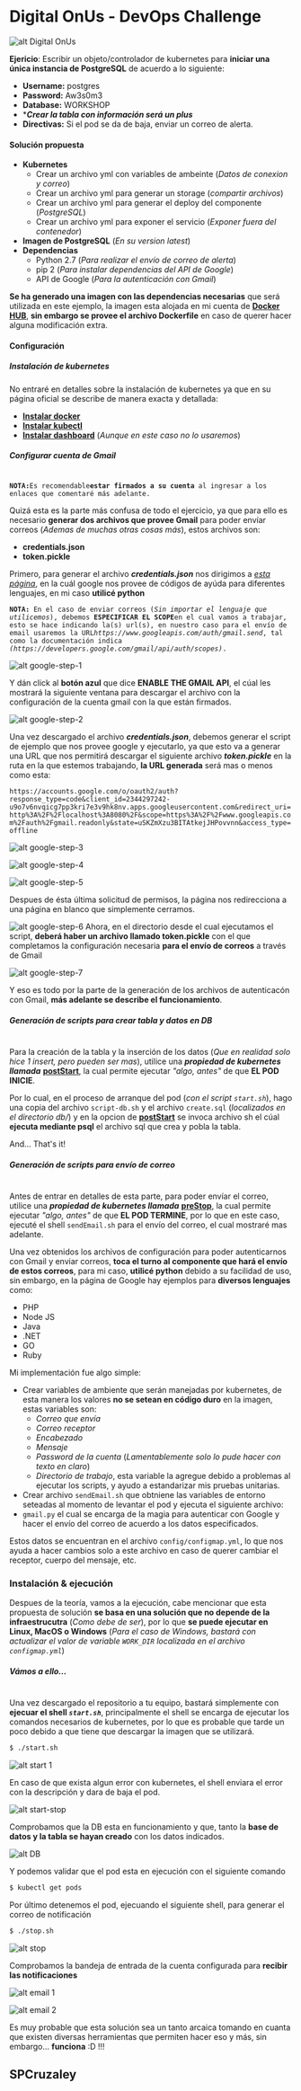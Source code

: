 # Digital OnUs - DevOps Challenge

![alt Digital OnUs](https://www.digitalonus.com/wp-content/uploads/2018/03/cropped-logo.png)


**Ejericio**: Escribir un objeto/controlador de kubernetes para **iniciar una única instancia de PostgreSQL** de acuerdo a lo siguiente:

  - **Username:** postgres
  - **Password:** Aw3s0m3
  - **Database:** WORKSHOP
  - ****Crear la tabla con información **será un plus*****
  - **Directivas:** Si el pod se da de baja, enviar un correo de alerta.

#### Solución propuesta

  - **Kubernetes**
    - Crear un archivo yml con variables de ambeinte (*Datos de conexion y correo*)
    - Crear un archivo yml para generar un storage (*compartir archivos*)
    - Crear un archivo yml para generar el deploy del componente (*PostgreSQL*)
    - Crear un archivo yml para exponer el servicio (*Exponer fuera del contenedor*)
  - **Imagen de PostgreSQL** (*En su version latest*)
  - **Dependencias**
    - Python 2.7 (*Para realizar el envío de correo de alerta*)
    - pip 2 (*Para instalar dependencias del API de Google*)
    - API de Google (*Para la autenticación con Gmail*)

**Se ha generado una imagen con las dependencias necesarias** que será utilizada en este ejemplo, la imagen esta alojada en mi cuenta de **[Docker HUB]**, **sin embargo se provee el archivo Dockerfile** en caso de querer hacer alguna modificación extra.

#### Configuración

##### Instalación de kubernetes
No entraré en detalles sobre la instalación de kubernetes ya que en su página oficial se describe de manera exacta y detallada:

 - **[Instalar docker]**
 - **[Instalar kubectl]**
 - **[Instalar dashboard]** (*Aunque en este caso no lo usaremos*)

##### Configurar cuenta de Gmail
#
#
**`NOTA:`**` Es recomendable `**`estar firmados a su cuenta`**` al ingresar a los enlaces que comentaré más adelante.`

Quizá esta es la parte más confusa de todo el ejercicio, ya que para ello es necesario **generar dos archivos que provee Gmail** para poder envíar correos (*Ademas de muchas otras cosas más*), estos archivos son:

- **credentials.json**
- **token.pickle**

Primero, para generar el archivo ***credentials.json*** nos dirigimos a *[esta página](https://developers.google.com/gmail/api/quickstart/python)*, en la cuál google nos provee de códigos de ayúda para diferentes lenguajes, en mi caso **utilicé python**

**`NOTA:`**` En el caso de enviar correos (`*`Sin importar el lenguaje que utilicemos`*`), debemos `**`ESPECIFICAR EL SCOPE`**` en el cual vamos a trabajar, esto se hace indicando la(s) url(s), en nuestro caso para el envío de email usaremos la URL `*`https://www.googleapis.com/auth/gmail.send`*`, tal como la documentación indica `*`(https://developers.google.com/gmail/api/auth/scopes)`*`.`

![alt google-step-1](http://www.cruzaley-web.com/wp-content/uploads/2019/05/descarga-credentials-json.png)

Y dán click al **botón azul** que dice **ENABLE THE GMAIL API**, el cúal les mostrará la siguiente ventana para descargar el archivo con la configuración de la cuenta gmail con la que están firmados.

![alt google-step-2](http://www.cruzaley-web.com/wp-content/uploads/2019/05/descarga-credentials-json-2.png)

Una vez descargado el archivo ***credentials.json***, debemos generar el script de ejemplo que nos provee google y ejecutarlo, ya que esto va a generar una URL que nos permitirá descargar el siguiente archivo ***token.pickle*** en la ruta en la que estemos trabajando, **la URL generada** será mas o menos como esta:

`https://accounts.google.com/o/oauth2/auth?response_type=code&client_id=2344297242-u9o7v6nvqicg7pp3kri7e3v9hk8nv.apps.googleusercontent.com&redirect_uri=http%3A%2F%2Flocalhost%3A8080%2F&scope=https%3A%2F%2Fwww.googleapis.com%2Fauth%2Fgmail.readonly&state=uSKZmXzu3BITAtkejJHPovvnn&access_type=offline`

![alt google-step-3](http://www.cruzaley-web.com/wp-content/uploads/2019/05/permisos-step-1.png)

![alt google-step-4](http://www.cruzaley-web.com/wp-content/uploads/2019/05/permisos-step-2.png)

![alt google-step-5](http://www.cruzaley-web.com/wp-content/uploads/2019/05/permisos-step-3.png)

Despues de ésta última solicitud de permisos, la página nos redirecciona a una página en blanco que simplemente cerramos.

![alt google-step-6](http://www.cruzaley-web.com/wp-content/uploads/2019/05/permisos-step-4.png)
Ahora, en el directorio desde el cual ejecutamos el script, **deberá haber un archivo llamado token.pickle** con el que completamos la configuración necesaria **para el envío de correos** a través de Gmail

![alt google-step-7](http://www.cruzaley-web.com/wp-content/uploads/2019/05/permisos-step-5.png)

Y eso es todo por la parte de la generación de los archivos de autenticacón con Gmail, **más adelante se describe el funcionamiento**.

##### Generación de scripts para crear tabla y datos en DB
#
Para la creación de la tabla y la inserción de los datos (*Que en realidad solo hice 1 insert, pero pueden ser mas*), utilice una ***propiedad de kubernetes llamada*** **[postStart]**, la cual permite ejecutar *"algo, antes"* de que **EL POD INICIE**.

Por lo cual, en el proceso de arranque del pod (*con el script `start.sh`*), hago una copia del archivo `script-db.sh` y el archivo `create.sql` (*localizados en el directorio db/*) y en la opcion de **[postStart]** se invoca archivo sh el cúal **ejecuta mediante psql** el archivo sql que crea y pobla la tabla.

And... That's it!

##### Generación de scripts para envío de correo
#
Antes de entrar en detalles de esta parte, para poder envíar el correo, utilice una ***propiedad de kubernetes llamada*** **[preStop]**, la cual permite ejecutar *"algo, antes"* de que **EL POD TERMINE**, por lo que en este caso, ejecuté el shell `sendEmail.sh` para el envío del correo, el cual mostraré mas adelante.

Una vez obtenidos los archivos de configuración para poder autenticarnos con Gmail y enviar correos, **toca el turno al componente que hará el envío de estos correos**, para mi caso, **utilicé python** debido a su facilidad de uso, sin embargo, en la página de Google hay ejemplos para **diversos lenguajes** como:

- PHP
- Node JS
- Java
- .NET
- GO
- Ruby

Mi implementación fue algo simple:

- Crear variables de ambiente que serán manejadas por kubernetes, de esta manera los valores **no se setean en código duro** en la imagen, estas variables son:
    - *Correo que envía*
    - *Correo receptor*
    - *Encabezado*
    - *Mensaje*
    - *Password de la cuenta* (*Lamentablemente solo lo pude hacer con texto en claro*)
    - *Directorio de trabajo*, esta variable la agregue debido a problemas al ejecutar los scripts, y ayudo a estandarizar mis pruebas unitarias.
- Crear archivo `sendEmail.sh` que obtniene las variables de entorno seteadas al momento de levantar el pod y ejecuta el siguiente archivo:
- `gmail.py` el cual se encarga de la magia para autenticar con Google y hacer el envío del correo de acuerdo a los datos especificados.

Estos datos se encuentran en el archivo `config/configmap.yml`, lo que nos ayuda a hacer cambios solo a este archivo en caso de querer cambiar el receptor, cuerpo del mensaje, etc.

### Instalación & ejecución

Despues de la teoría, vamos a la ejecución, cabe mencionar que esta propuesta de solución **se basa en una solución que no depende de la infraestrucutra** (*Como debe de ser*), por lo que **se puede ejecutar en Linux, MacOS o Windows** (*Para el caso de Windows, bastará con actualizar el valor de variable `WORK_DIR` localizada en el archivo `configmap.yml`*)

##### Vámos a ello...
#
Una vez descargado el repositorio a tu equipo, bastará simplemente con **ejecuar el shell *`start.sh`***, principalmente el shell se encarga de ejecutar los comandos necesarios de kubernetes, por lo que es probable que tarde un poco debido a que tiene que descargar la imagen que se utilizará.

```sh
$ ./start.sh
```
![alt start 1](http://www.cruzaley-web.com/wp-content/uploads/2019/05/start-new.png)

En caso de que exista algun error con kubernetes, el shell enviara el error con la descripción y dara de baja el pod.

![alt start-stop](http://www.cruzaley-web.com/wp-content/uploads/2019/05/error-starting.png)

Comprobamos que la DB esta en funcionamiento y que, tanto la **base de datos y la tabla se hayan creado** con los datos indicados.

![alt DB](http://www.cruzaley-web.com/wp-content/uploads/2019/05/query-table.png)

Y podemos validar que el pod esta en ejecución con el siguiente comando
```sh
$ kubectl get pods
```

Por último detenemos el pod, ejecuando el siguiente shell, para generar el correo de notificación
```sh
$ ./stop.sh
```
![alt stop](http://www.cruzaley-web.com/wp-content/uploads/2019/05/stop-new.png)

Comprobamos la bandeja de entrada de la cuenta configurada para **recibir las notificaciones**

![alt email 1](http://www.cruzaley-web.com/wp-content/uploads/2019/05/email-1.png)

![alt email 2](http://www.cruzaley-web.com/wp-content/uploads/2019/05/email-2.png)

Es muy probable que esta solución sea un tanto arcaica tomando en cuanta que existen diversas herramientas que permiten hacer eso y más, sin embargo... **funciona** :D !!!

## SPCruzaley

   [Docker HUB]: <https://cloud.docker.com/u/spcruzaley/repository/docker/spcruzaley/postgres-dou-challenge>
   [Instalar docker]: <https://www.digitalocean.com/community/tutorials/how-to-install-and-use-docker-getting-started>
   [Instalar kubectl]: <https://kubernetes.io/docs/tasks/tools/install-kubectl/>
   [Instalar dashboard]: <https://kubernetestutorials.com/how-to-install-kubernetes-dashboard/>
   [postStart]: <https://kubernetes.io/docs/tasks/configure-pod-container/attach-handler-lifecycle-event/#before-you-begin>
   [preStop]: <https://kubernetes.io/docs/tasks/configure-pod-container/attach-handler-lifecycle-event/#define-poststart-and-prestop-handlers>
